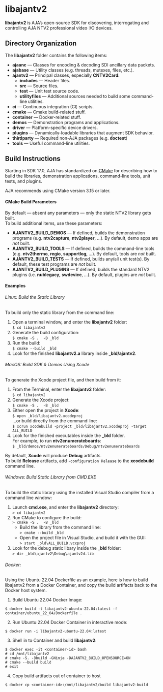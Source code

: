 # libajantv2
**libajantv2** is AJA’s open-source SDK for discovering, interrogating and 
controlling AJA NTV2 professional video I/O devices.

## Directory Organization
The **libajantv2** folder contains the following items:
- **ajaanc** — Classes for encoding & decoding SDI ancillary data packets.
- **ajabase** — Utility classes (e.g. threads, mutexes, files, etc.).
- **ajantv2** — Principal classes, especially **CNTV2Card**.
  - **includes** — Header files.
  - **src** — Source files.
  - **test** — Unit test source code.
  - **utilityfiles** — Additional sources needed to build some command-line utilities.
- **ci** — Continuous integration (CI) scripts.
- **cmake** — Cmake build-related stuff.
- **container** — Docker-related stuff.
- **demos** — Demonstration programs and applications.
- **driver** — Platform-specific device drivers.
- **plugins** — Dynamically-loadable libraries that augment SDK behavior.
- **thirdparty** — Required non-AJA packages (e.g. **doctest**)
- **tools** — Useful command-line utilities.

## Build Instructions
Starting in SDK 17.0, AJA has standardized on [CMake](https://cmake.org/) for describing how to build the libraries, demonstration applications, command-line tools, unit tests, and plugins.

AJA recommends using CMake version 3.15 or later.

#### CMake Build Parameters
By default — absent any parameters — only the static NTV2 library gets built.\
To build additional items, use these parameters:
- **AJANTV2_BUILD_DEMOS** — If defined, builds the demonstration programs (e.g. **ntv2capture**, **ntv2player**, …). By default, demo apps are _not_ built.
- **AJANTV2_BUILD_TOOLS** — If defined, builds the command-line tools (e.g. **ntv2thermo**, **regio**, **supportlog**, …). By default, tools are _not_ built.
- **AJANTV2_BUILD_TESTS** — If defined, builds any/all unit test(s). By default, these test programs are _not_ built.
- **AJANTV2_BUILD_PLUGINS** — If defined, builds the standard NTV2 plugins (i.e. **nublegacy**, **swdevice**, …). By default, plugins are _not_ built.

#### Examples

###### Linux: Build the Static Library
To build only the static library from the command line:
1. Open a terminal window, and enter the **libajantv2** folder:\
`$ cd libajantv2`
2. Generate the build configuration:\
`$ cmake -S .  -B _bld`
3. Run the build:\
`$ cmake --build _bld`
4. Look for the finished **libajantv2.a** library inside **_bld/ajantv2**.

###### MacOS: Build SDK & Demos Using Xcode
To generate the Xcode project file, and then build from it:
1. From the Terminal, enter the **libajantv2** folder:\
`$ cd libajantv2`
2. Generate the Xcode project:\
`$ cmake -S .  -B _bld`
3. Either open the project in **Xcode**:\
`$ open _bld/libajantv2.xcodeproj`\
…or build directly from the command line:\
`$ xcrun xcodebuild -project _bld/libajantv2.xcodeproj -target ALL_BUILD`
4. Look for the finished executables inside the **_bld** folder.\
For example, to run **ntv2enumerateboards**:\
`$ _bld/demos/ntv2enumerateboards/Debug/ntv2enumerateboards`

By default, **Xcode** will produce **Debug** artifacts.\
To build **Release** artifacts, add `-configuration Release` to the **xcodebuild** command line.

###### Windows: Build Static Library from CMD.EXE
To build the static library using the installed Visual Studio compiler from a command line window:
1. Launch **cmd.exe**, and enter the **libajantv2** directory:\
`> cd libajantv2`
2. Run CMake to configure the build:\
`> cmake -S .  -B _bld`
   - Build the library from the command line:\
   `> cmake --build _bld`
   - Open the project file in Visual Studio, and build it with the GUI:\
   `> start _bld\ALL_BUILD.vcxproj`
4. Look for the debug static libary inside the **_bld** folder:\
`> dir _bld\ajantv2\Debug\ajantv2d.lib`

###### Docker:
Using the Ubuntu 22.04 Dockerfile as an example, here is how to build libajantv2 from a Docker Container, and copy the build artifacts back to the Docker host system.

1. Build Ubuntu 22.04 Docker Image:
```
$ docker build -t libajantv2-ubuntu-22.04:latest -f container/ubuntu_22_04/Dockerfile .
```
2. Run Ubuntu 22.04 Docker Container in interactive mode:
```
$ docker run -i libajantv2-ubuntu-22.04:latest
```
3. Shell in to Container and build **libajantv2**:
```
$ docker exec -it <container-id> bash
# cd /mnt/libajantv2
# cmake -S. -Bbuild -GNinja -DAJANTV2_BUILD_OPENSOURCE=ON
# cmake --build build
# exit
```
4. Copy build artifacts out of container to host
```
$ docker cp <container-id>:/mnt/libajantv2/build libajantv2-build
```
